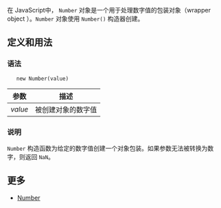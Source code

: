 在 JavaScript中， `Number` 对象是一个用于处理数字值的包装对象（wrapper object ）。`Number` 对象使用 `Number()` 构造器创建。

## 定义和用法

### 语法

`    new Number(value)
`

| 参数 | 描述 |
| --- | --- |
| _value_ | 被创建对象的数字值 |

### 说明

`Number` 构造函数为给定的数字值创建一个对象包装。如果参数无法被转换为数字，则返回 `NaN`。

## 更多

*   [Number](https://developer.mozilla.org/zh-CN/docs/Web/JavaScript/Reference/Global_Objects/Number)